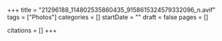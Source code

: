 +++
title = "21296188_114802535860435_9158615324579332096_n.avif"
tags = ["Photos"]
categories = []
startDate = ""
draft = false
pages = []

citations = []
+++
